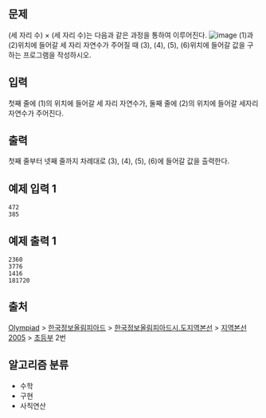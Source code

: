 ## 문제
(세 자리 수) × (세 자리 수)는 다음과 같은 과정을 통하여 이루어진다.
![image](https://user-images.githubusercontent.com/80450262/126722088-e39b749f-e171-49db-bc41-4f26a9fda259.png)
(1)과 (2)위치에 들어갈 세 자리 자연수가 주어질 때 (3), (4), (5), (6)위치에 들어갈 값을 구하는 프로그램을 작성하시오.

## 입력
첫째 줄에 (1)의 위치에 들어갈 세 자리 자연수가, 둘째 줄에 (2)의 위치에 들어갈 세자리 자연수가 주어진다.

## 출력
첫째 줄부터 넷째 줄까지 차례대로 (3), (4), (5), (6)에 들어갈 값을 출력한다.

## 예제 입력 1
```
472
385
```

## 예제 출력 1
```
2360
3776
1416
181720
```

## 출처
[Olympiad](https://www.acmicpc.net/category/2) > [한국정보올림피아드](https://www.acmicpc.net/category/55) > [한국정보올림피아드시․도지역본선](https://www.acmicpc.net/category/57) > [지역본선 2005](https://www.acmicpc.net/category/72) > [초등부](https://www.acmicpc.net/category/detail/373) 2번

## 알고리즘 분류
- 수학
- 구현
- 사칙연산